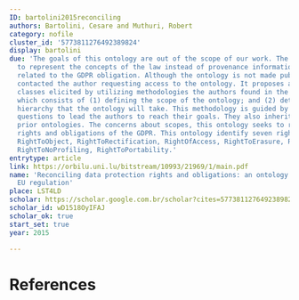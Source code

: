```yaml
---
ID: bartolini2015reconciling
authors: Bartolini, Cesare and Muthuri, Robert
category: nofile
cluster_id: '5773811276492389824'
display: bartolini
due: 'The goals of this ontology are out of the scope of our work. The authors aim
  to represent the concepts of the law instead of provenance information about activities
  related to the GDPR obligation. Although the ontology is not made public, we have
  contacted the author requesting access to the ontology. It proposes a total of 146
  classes elicited by utilizing methodologies the authors found in the literature,
  which consists of (1) defining the scope of the ontology; and (2) determining the
  hierarchy that the ontology will take. This methodology is guided by a set of competency
  questions to lead the authors to reach their goals. They also inherit classes from
  prior ontologies. The concerns about scopes, this ontology seeks to represent the
  rights and obligations of the GDPR. This ontology identify seven rights, namely:
  RightToObject, RightToRectification, RightOfAccess, RightToErasure, RightToInformation,
  RightToNoProfiling, RightToPortability.'
entrytype: article
link: https://orbilu.uni.lu/bitstream/10993/21969/1/main.pdf
name: 'Reconciling data protection rights and obligations: an ontology of the forthcoming
  EU regulation'
place: LST4LD
scholar: https://scholar.google.com.br/scholar?cites=5773811276492389824&as_sdt=2005&sciodt=0,5&hl=en
scholar_id: wD1518OyIFAJ
scholar_ok: true
start_set: true
year: 2015

---
```


# References

